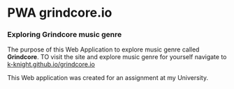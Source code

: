 # PWA grindcore.io
### Exploring Grindcore music genre

The purpose of this Web Application to explore music genre called **Grindcore**. TO visit the site and explore music genre for yourself navigate to [k-knight.github.io/grindcore.io](https://k-knight.github.io/grindcore.io)

This Web application was created for an assignment at my University.
